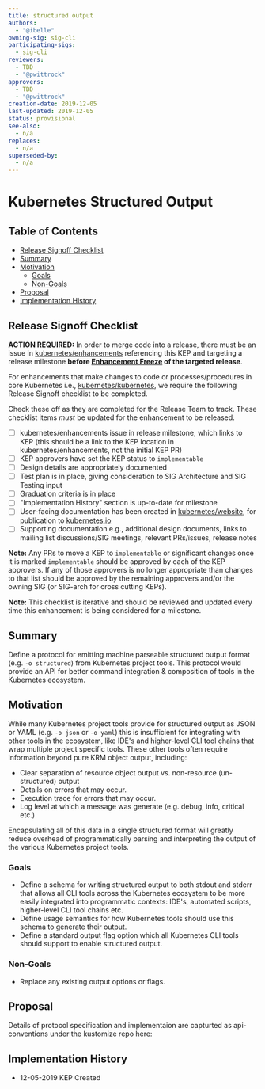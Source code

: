 ```yaml
---
title: structured output
authors:
  - "@ibelle"
owning-sig: sig-cli
participating-sigs:
  - sig-cli
reviewers:
  - TBD
  - "@pwittrock"
approvers:
  - TBD
  - "@pwittrock"
creation-date: 2019-12-05
last-updated: 2019-12-05
status: provisional
see-also:
  - n/a
replaces:
  - n/a
superseded-by:
  - n/a
---
```


# Kubernetes Structured Output

## Table of Contents
<!-- toc -->
- [Release Signoff Checklist](#release-signoff-checklist)
- [Summary](#summary)
- [Motivation](#motivation)
  - [Goals](#goals)
  - [Non-Goals](#non-goals)
- [Proposal](#proposal)
- [Implementation History](#implementation-history)
<!-- /toc -->

## Release Signoff Checklist

**ACTION REQUIRED:** In order to merge code into a release, there must be an issue in [kubernetes/enhancements] referencing this KEP and targeting a release milestone **before [Enhancement Freeze](https://github.com/kubernetes/sig-release/tree/master/releases)
of the targeted release**.

For enhancements that make changes to code or processes/procedures in core Kubernetes i.e., [kubernetes/kubernetes], we require the following Release Signoff checklist to be completed.

Check these off as they are completed for the Release Team to track. These checklist items _must_ be updated for the enhancement to be released.

- [ ] kubernetes/enhancements issue in release milestone, which links to KEP (this should be a link to the KEP location in kubernetes/enhancements, not the initial KEP PR)
- [ ] KEP approvers have set the KEP status to `implementable`
- [ ] Design details are appropriately documented
- [ ] Test plan is in place, giving consideration to SIG Architecture and SIG Testing input
- [ ] Graduation criteria is in place
- [ ] "Implementation History" section is up-to-date for milestone
- [ ] User-facing documentation has been created in [kubernetes/website], for publication to [kubernetes.io]
- [ ] Supporting documentation e.g., additional design documents, links to mailing list discussions/SIG meetings, relevant PRs/issues, release notes

**Note:** Any PRs to move a KEP to `implementable` or significant changes once it is marked `implementable` should be approved by each of the KEP approvers. If any of those approvers is no longer appropriate than changes to that list should be approved by the remaining approvers and/or the owning SIG (or SIG-arch for cross cutting KEPs).

**Note:** This checklist is iterative and should be reviewed and updated every time this enhancement is being considered for a milestone.

[kubernetes.io]: https://kubernetes.io/
[kubernetes/enhancements]: https://github.com/kubernetes/enhancements/issues
[kubernetes/kubernetes]: https://github.com/kubernetes/kubernetes
[kubernetes/website]: https://github.com/kubernetes/website

## Summary

Define a protocol for emitting machine parseable structured output format (e.g. `-o structured`) from Kubernetes project tools.
This protocol would provide an API for better command integration & composition of tools in the Kubernetes ecosystem.

## Motivation

While many Kubernetes project tools provide for structured output as JSON or YAML (e.g. `-o json` or `-o yaml`) this is insufficient for
integrating with other tools in the ecosystem, like IDE's and higher-level CLI tool chains that wrap multiple project specific tools. These other
tools often require information beyond pure KRM object output, including:

* Clear separation of resource object output vs. non-resource (un-structured) output
* Details on errors that may occur.
* Execution trace for errors that may occur.
* Log level at which a message was generate (e.g. debug, info, critical etc.)

Encapsulating all of this data in a single structured format will greatly reduce overhead of programmatically parsing and interpreting
the output of the various Kubernetes project tools.

### Goals

* Define a schema for writing structured output to both stdout and stderr that allows all CLI tools across the Kubernetes ecosystem to be more easily integrated into programmatic contexts: IDE's, automated scripts, higher-level CLI tool chains etc.
* Define usage semantics for how Kubernetes tools should use this schema to generate their output.
* Define a standard output flag option which all Kubernetes CLI tools should support to enable structured output.

### Non-Goals
* Replace any existing output options or flags.

## Proposal

Details of protocol specification and implementaion are capturted as api-conventions under the kustomize repo here:
 

## Implementation History
- 12-05-2019 KEP Created